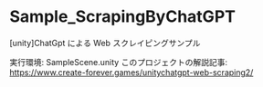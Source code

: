 # Sample_ScrapingByChatGPT
[unity]ChatGpt による Web スクレイピングサンプル

実行環境: SampleScene.unity
このプロジェクトの解説記事: https://www.create-forever.games/unitychatgpt-web-scraping2/
